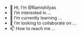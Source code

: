 - 👋 Hi, I’m @Ramishilyas
- 👀 I’m interested in ...
- 🌱 I’m currently learning ...
- 💞️ I’m looking to collaborate on ...
- 📫 How to reach me ...

<!---
Ramishilyas/Ramishilyas is a ✨ special ✨ repository because its `README.md` (this file) appears on your GitHub profile.
You can click the Preview link to take a look at your changes.
--->
